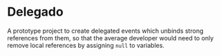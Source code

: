 # Delegado
A prototype project to create delegated events which unbinds strong references from them, so that the average developer would need to only remove local references by assigning `null` to variables.